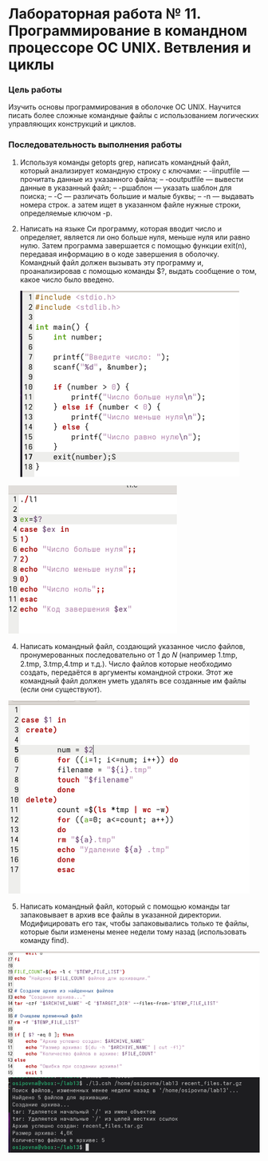 # Лабораторная работа № 11. Программирование в командном процессоре ОС UNIX. Ветвления и циклы
### Цель работы
Изучить основы программирования в оболочке ОС UNIX. Научится писать более сложные командные файлы с использованием логических управляющих конструкций и циклов.

### Последовательность выполнения работы
1. Используя команды getopts grep, написать командный файл, который анализирует
командную строку с ключами:
– -iinputfile — прочитать данные из указанного файла;
– -ooutputfile — вывести данные в указанный файл;
– -pшаблон — указать шаблон для поиска;
– -C — различать большие и малые буквы;
– -n — выдавать номера строк.
а затем ищет в указанном файле нужные строки, определяемые ключом -p.

2. Написать на языке Си программу, которая вводит число и определяет, является ли оно больше нуля, меньше нуля или равно нулю. Затем программа завершается с помощью функции exit(n), передавая информацию в о коде завершения в оболочку. Командный файл должен вызывать эту программу и, проанализировав с помощью команды $?, выдать сообщение о том, какое число было введено.

   ![](https://github.com/Soiroys/study_2024-2025_os-intro/blob/master/labs/lab13/report/image/Снимок%20экрана%202025-08-29%20010840.png?raw=true)

 ![](https://github.com/Soiroys/study_2024-2025_os-intro/blob/master/labs/lab13/report/image/Снимок%20экрана%202025-08-29%20010848.png?raw=true)

4. Написать командный файл, создающий указанное число файлов, пронумерованных последовательно от 1 до 𝑁 (например 1.tmp, 2.tmp, 3.tmp,4.tmp и т.д.). Число файлов которые необходимо создать, передаётся в аргументы командной строки. Этот же командный файл должен уметь удалять все созданные им файлы (если они существуют).
 
  ![](https://github.com/Soiroys/study_2024-2025_os-intro/blob/master/labs/lab13/report/image/Снимок%20экрана%202025-08-29%20010455.png?raw=true)

5. Написать командный файл, который с помощью команды tar запаковывает в архив все файлы в указанной директории. Модифицировать его так, чтобы запаковывались только те файлы, которые были изменены менее недели тому назад (использовать команду find).

![](https://github.com/Soiroys/study_2024-2025_os-intro/blob/master/labs/lab13/report/image/Снимок%20экрана%202025-08-29%20011825.png?raw=true)
 ![](https://github.com/Soiroys/study_2024-2025_os-intro/blob/master/labs/lab13/report/image/Снимок%20экрана%202025-08-29%20011805.png?raw=true)

